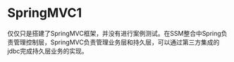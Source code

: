 # SpringMVC1
仅仅只是搭建了SpringMVC框架，并没有进行案例测试。在SSM整合中Spring负责管理控制层，SpringMVC负责管理业务层和持久层，可以通过第三方集成的jdbc完成持久层业务的实现。
